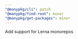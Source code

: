 ```yaml
---
"@manypkg/cli": patch
"@manypkg/find-root": minor
"@manypkg/get-packages": minor
---
```


Add support for Lerna monorepos
